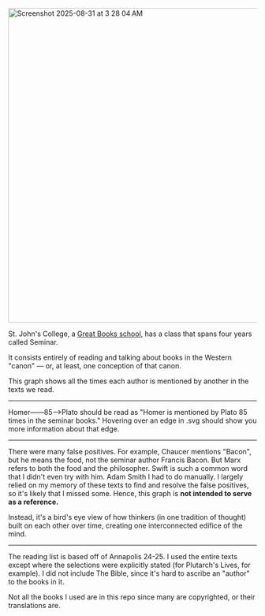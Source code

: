 
<img width="1108" height="638" alt="Screenshot 2025-08-31 at 3 28 04 AM" src="https://github.com/user-attachments/assets/42956c93-0b19-4adc-9f18-0bd8463ab142" />


St. John's College, a [Great Books school](https://www.nytimes.com/2018/09/11/opinion/contrarian-college-stjohns.html), has a class that spans four years called Seminar.

It consists entirely of reading and talking about books in the Western "canon" — or, at least, one conception of that canon.

This graph shows all the times each author is mentioned by another in the texts we read.
  
---

Homer——85——>Plato should be read as "Homer is mentioned by Plato 85 times in the seminar books."
Hovering over an edge in .svg should show you more information about that edge.


---
There were many false positives. For example, Chaucer mentions "Bacon", but he means the food, not the seminar author Francis Bacon. But Marx refers to both the food and the philosopher. Swift is such a common word that I didn't even try with him. Adam Smith I had to do manually.
I largely relied on my memory of these texts to find and resolve the false positives, so it's likely that I missed some. Hence, this graph is **not intended to serve as a reference.**

Instead, it's a bird's eye view of how thinkers (in one tradition of thought) built on each other over time, creating one interconnected edifice of the mind.

---

The reading list is based off of Annapolis 24-25. I used the entire texts except where the selections were explicitly stated (for Plutarch's Lives, for example).
I did not include The Bible, since it's hard to ascribe an "author" to the books in it.

Not all the books I used are in this repo since many are copyrighted, or their translations are.
